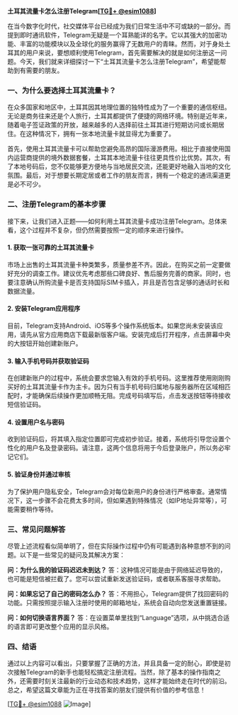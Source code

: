 **土耳其流量卡怎么注册Telegram[[TG💪+ @esim1088](https://t.me/s/esim1088)]**

在当今数字化时代，社交媒体平台已经成为我们日常生活中不可或缺的一部分。而提到即时通讯软件，Telegram无疑是一个耳熟能详的名字。它以其强大的加密功能、丰富的功能模块以及全球化的服务赢得了无数用户的青睐。然而，对于身处土耳其的用户来说，要想顺利使用Telegram，首先需要解决的就是如何注册这一问题。今天，我们就来详细探讨一下“土耳其流量卡怎么注册Telegram”，希望能帮助到有需要的朋友。

### **一、为什么要选择土耳其流量卡？**

在众多国家和地区中，土耳其因其地理位置的独特性成为了一个重要的通信枢纽。无论是商务往来还是个人旅行，土耳其都提供了便捷的网络环境。特别是近年来，随着电子签证政策的开放，越来越多的人选择前往土耳其进行短期访问或长期居住。在这种情况下，拥有一张本地流量卡就显得尤为重要了。

首先，使用土耳其流量卡可以帮助您避免高昂的国际漫游费用。相比于直接使用国内运营商提供的境外数据套餐，土耳其本地流量卡往往更具性价比优势。其次，有了本地号码后，您不仅能够更方便地与当地居民交流，还能更好地融入当地的文化氛围。最后，对于想要长期定居或者工作的朋友而言，拥有一个稳定的通讯渠道更是必不可少。

### **二、注册Telegram的基本步骤**

接下来，让我们进入正题——如何利用土耳其流量卡成功注册Telegram。总体来看，这个过程并不复杂，但仍然需要按照一定的顺序来进行操作。

#### **1. 获取一张可靠的土耳其流量卡**

市场上出售的土耳其流量卡种类繁多，质量参差不齐。因此，在购买之前一定要做好充分的调查工作。建议优先考虑那些口碑良好、售后服务完善的商家。同时，也要注意确认所购流量卡是否支持国际SIM卡插入，并且是否包含足够的通话时长和数据流量。

#### **2. 安装Telegram应用程序**

目前，Telegram支持Android、iOS等多个操作系统版本。如果您尚未安装该应用，请先从官方应用商店下载最新版客户端。安装完成后打开程序，点击屏幕中央的大按钮开始创建新账户。

#### **3. 输入手机号码并获取验证码**

在创建新账户的过程中，系统会要求您输入有效的手机号码。这里推荐使用刚刚购买好的土耳其流量卡作为主卡。因为只有当手机号码归属地与服务器所在区域相匹配时，才能确保后续操作更加顺畅无阻。完成号码填写后，点击发送按钮等待接收短信验证码。

#### **4. 设置用户名与密码**

收到验证码后，将其填入指定位置即可完成初步验证。接着，系统将引导您设置个性化的用户名及登录密码。请注意，这两个信息将用于今后登录账户，所以务必牢记它们。

#### **5. 验证身份并通过审核**

为了保护用户隐私安全，Telegram会对每位新用户的身份进行严格审查。通常情况下，这一步骤不会花费太多时间，但如果遇到特殊情况（如IP地址异常等），可能需要稍作等待。

### **三、常见问题解答**

尽管上述流程看似简单明了，但在实际操作过程中仍有可能遇到各种意想不到的问题。以下是一些常见的疑问及其解决方案：

**问：为什么我的验证码迟迟未到达？**
答：这种情况可能是由于网络延迟导致的，也可能是短信被拦截了。您可以尝试重新发送验证码，或者联系客服寻求帮助。

**问：如果忘记了自己的密码怎么办？**
答：不用担心，Telegram提供了找回密码的功能。只需按照提示输入注册时使用的邮箱地址，系统会自动向您发送重置链接。

**问：如何切换语言界面？**
答：在设置菜单里找到“Language”选项，从中挑选合适的语言即可更改整个应用的显示风格。

### **四、结语**

通过以上内容可以看出，只要掌握了正确的方法，并且具备一定的耐心，即使是初次接触Telegram的新手也能轻松搞定注册流程。当然，除了基本的操作指南之外，还需要时刻关注最新的行业动态和技术趋势，这样才能始终走在时代的前沿。总之，希望这篇文章能为正在寻找答案的朋友们提供有价值的参考信息！

[[TG💪+ @esim1088](https://t.me/s/esim1088) ![Image](https://i.postimg.cc/4NQfJmqS/Snipaste-2025-05-13-00-14-12.png)]